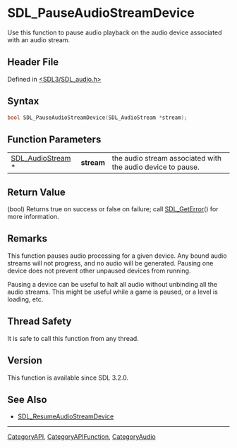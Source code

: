 # SDL_PauseAudioStreamDevice

Use this function to pause audio playback on the audio device associated with an audio stream.

## Header File

Defined in [<SDL3/SDL_audio.h>](https://github.com/libsdl-org/SDL/blob/main/include/SDL3/SDL_audio.h)

## Syntax

```c
bool SDL_PauseAudioStreamDevice(SDL_AudioStream *stream);
```

## Function Parameters

|                                      |            |                                                             |
| ------------------------------------ | ---------- | ----------------------------------------------------------- |
| [SDL_AudioStream](SDL_AudioStream) * | **stream** | the audio stream associated with the audio device to pause. |

## Return Value

(bool) Returns true on success or false on failure; call
[SDL_GetError](SDL_GetError)() for more information.

## Remarks

This function pauses audio processing for a given device. Any bound audio
streams will not progress, and no audio will be generated. Pausing one
device does not prevent other unpaused devices from running.

Pausing a device can be useful to halt all audio without unbinding all the
audio streams. This might be useful while a game is paused, or a level is
loading, etc.

## Thread Safety

It is safe to call this function from any thread.

## Version

This function is available since SDL 3.2.0.

## See Also

- [SDL_ResumeAudioStreamDevice](SDL_ResumeAudioStreamDevice)

----
[CategoryAPI](CategoryAPI), [CategoryAPIFunction](CategoryAPIFunction), [CategoryAudio](CategoryAudio)

